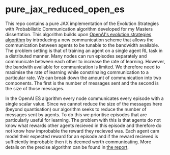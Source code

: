 # pure_jax_reduced_open_es

This repo contains a pure JAX implementation of the Evolution Strategies with Probabilistic Communication algorithm developed for my Masters dissertation. 
This algorithm builds upon [OpenAI's evolution strategies algorithm](https://arxiv.org/abs/1703.03864) by introducing a new communication scheme that allows the communication between agents to be tunable to the bandwidth available. 
The problem setting is that of training an agent on a single agent RL task in a distributed manner. Many nodes can run episodes separately and communicate between each other to increase the rate of learning. However, the bandwith available for communication is limited. We therefore need to maximise the rate of learning while constrinaing communication to a particular rate. We can break down the amount of communication into two components. The first is the number of messages sent and the second is the size of those messages. 

In the OpenAI ES algorithm every node communicates every episode with a single scalar value. Since we cannot reduce the size of the messages here (beyond quantisation) our algorithm seeks to reduce the number of messages sent by agents. To do this we prioritise episodes that are particularly useful for learning. The problem with this is that agents do not know what rewards other agents recieved in this episode and therefore do not know how improbable the reward they recieved was. Each agent cam model their expected reward for an episode and if the reward recieved is sufficiently improbable then it is deemed worth communicating. More details on the precise algorithm can be found in [the report]().


